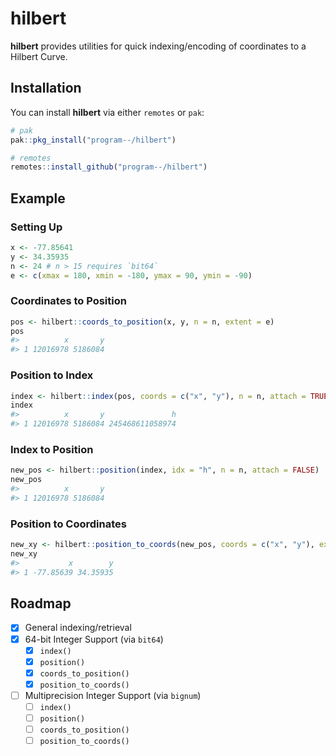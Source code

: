 
<!-- README.md is generated from README.Rmd. Please edit that file -->

# hilbert

<!-- badges: start -->
<!-- badges: end -->

**hilbert** provides utilities for quick indexing/encoding of
coordinates to a Hilbert Curve.

## Installation

You can install **hilbert** via either `remotes` or `pak`:

``` r
# pak
pak::pkg_install("program--/hilbert")

# remotes
remotes::install_github("program--/hilbert")
```

## Example

### Setting Up

``` r
x <- -77.85641
y <- 34.35935
n <- 24 # n > 15 requires `bit64`
e <- c(xmax = 180, xmin = -180, ymax = 90, ymin = -90)
```

### Coordinates to Position

``` r
pos <- hilbert::coords_to_position(x, y, n = n, extent = e)
pos
#>          x       y
#> 1 12016978 5186084
```

### Position to Index

``` r
index <- hilbert::index(pos, coords = c("x", "y"), n = n, attach = TRUE)
index
#>          x       y               h
#> 1 12016978 5186084 245468611058974
```

### Index to Position

``` r
new_pos <- hilbert::position(index, idx = "h", n = n, attach = FALSE)
new_pos
#>          x       y
#> 1 12016978 5186084
```

### Position to Coordinates

``` r
new_xy <- hilbert::position_to_coords(new_pos, coords = c("x", "y"), extent = e, n = n, attach = TRUE)
new_xy
#>           x        y
#> 1 -77.85639 34.35935
```

## Roadmap

-   [x] General indexing/retrieval
-   [x] 64-bit Integer Support (via `bit64`)
    -   [x] `index()`
    -   [x] `position()`
    -   [x] `coords_to_position()`
    -   [x] `position_to_coords()`
-   [ ] Multiprecision Integer Support (via `bignum`)
    -   [ ] `index()`
    -   [ ] `position()`
    -   [ ] `coords_to_position()`
    -   [ ] `position_to_coords()`
